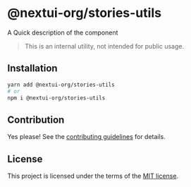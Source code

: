 # @nextui-org/stories-utils

A Quick description of the component

> This is an internal utility, not intended for public usage.

## Installation

```sh
yarn add @nextui-org/stories-utils
# or
npm i @nextui-org/stories-utils
```

## Contribution

Yes please! See the
[contributing guidelines](https://github.com/nextui-org/nextui/blob/master/CONTRIBUTING.md)
for details.

## License

This project is licensed under the terms of the
[MIT license](https://github.com/nextui-org/nextui/blob/master/LICENSE).
